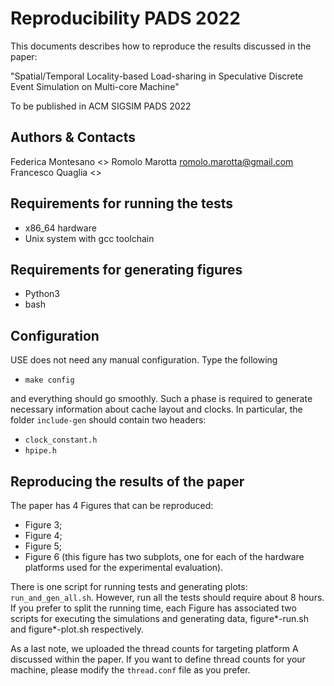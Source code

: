 Reproducibility PADS 2022
=========================

This documents describes how to reproduce the results discussed in the paper:

"Spatial/Temporal Locality-based Load-sharing in Speculative
Discrete Event Simulation on Multi-core Machine"

To be published in ACM SIGSIM PADS 2022

Authors & Contacts
------------------

Federica Montesano <>
Romolo Marotta <romolo.marotta@gmail.com>
Francesco Quaglia <>

Requirements for running the tests
----------------------------------

* x86_64 hardware
* Unix system with gcc toolchain

Requirements for generating figures
-----------------------------------

* Python3
* bash


Configuration
-------------

USE does not need any manual configuration. Type the following

* `make config`

and everything should go smoothly.
Such a phase is required to generate necessary information about cache layout and clocks.
In particular, the folder `include-gen` should contain two headers:

  * `clock_constant.h`
  * `hpipe.h`


Reproducing the results of the paper
------------------------------------

The paper has 4 Figures that can be reproduced:

* Figure 3;
* Figure 4;
* Figure 5;
* Figure 6 (this figure has two subplots, one for each of the hardware platforms used for the experimental evaluation).

There is one script for running tests and generating plots: `run_and_gen_all.sh`.
However, run all the tests should require about 8 hours.
If you prefer to split the running time, each Figure has associated two scripts for executing the simulations and generating data,  figure*-run.sh and figure*-plot.sh respectively.

As a last note, we uploaded the thread counts for targeting platform A discussed within the paper.
If you want to define thread counts for your machine, please modify the `thread.conf` file as you prefer.

